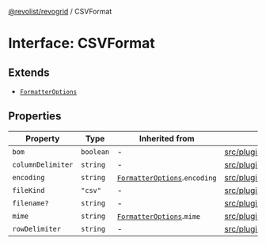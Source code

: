 [@revolist/revogrid](README.md) / CSVFormat

# Interface: CSVFormat

## Extends

- [`FormatterOptions`](Interface.FormatterOptions.md)

## Properties

| Property | Type | Inherited from | Defined in |
| ------ | ------ | ------ | ------ |
| `bom` | `boolean` | - | [src/plugins/export/types.ts:23](https://github.com/revolist/revogrid/blob/339b58d64f0e4822db63d040318421d77ef85671/src/plugins/export/types.ts#L23) |
| `columnDelimiter` | `string` | - | [src/plugins/export/types.ts:24](https://github.com/revolist/revogrid/blob/339b58d64f0e4822db63d040318421d77ef85671/src/plugins/export/types.ts#L24) |
| `encoding` | `string` | [`FormatterOptions`](Interface.FormatterOptions.md).`encoding` | [src/plugins/export/types.ts:13](https://github.com/revolist/revogrid/blob/339b58d64f0e4822db63d040318421d77ef85671/src/plugins/export/types.ts#L13) |
| `fileKind` | `"csv"` | - | [src/plugins/export/types.ts:22](https://github.com/revolist/revogrid/blob/339b58d64f0e4822db63d040318421d77ef85671/src/plugins/export/types.ts#L22) |
| `filename?` | `string` | - | [src/plugins/export/types.ts:26](https://github.com/revolist/revogrid/blob/339b58d64f0e4822db63d040318421d77ef85671/src/plugins/export/types.ts#L26) |
| `mime` | `string` | [`FormatterOptions`](Interface.FormatterOptions.md).`mime` | [src/plugins/export/types.ts:12](https://github.com/revolist/revogrid/blob/339b58d64f0e4822db63d040318421d77ef85671/src/plugins/export/types.ts#L12) |
| `rowDelimiter` | `string` | - | [src/plugins/export/types.ts:25](https://github.com/revolist/revogrid/blob/339b58d64f0e4822db63d040318421d77ef85671/src/plugins/export/types.ts#L25) |
